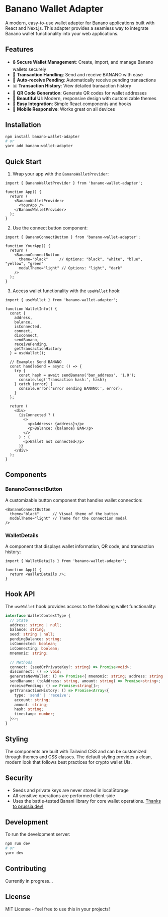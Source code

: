 # Banano Wallet Adapter

A modern, easy-to-use wallet adapter for Banano applications built with React and Next.js. This adapter provides a seamless way to integrate Banano wallet functionality into your web applications.

## Features

- 🔒 **Secure Wallet Management**: Create, import, and manage Banano wallets securely
- 💸 **Transaction Handling**: Send and receive BANANO with ease
- 🔄 **Auto-receive Pending**: Automatically receive pending transactions
- 📊 **Transaction History**: View detailed transaction history
- 📱 **QR Code Generation**: Generate QR codes for wallet addresses
- 🎨 **Beautiful UI**: Modern, responsive design with customizable themes
- 🔌 **Easy Integration**: Simple React components and hooks
- 📱 **Mobile Responsive**: Works great on all devices

## Installation

```bash
npm install banano-wallet-adapter
# or
yarn add banano-wallet-adapter
```

## Quick Start

1. Wrap your app with the `BananoWalletProvider`:

```tsx
import { BananoWalletProvider } from 'banano-wallet-adapter';

function App() {
  return (
    <BananoWalletProvider>
      <YourApp />
    </BananoWalletProvider>
  );
}
```

2. Use the connect button component:

```tsx
import { BananoConnectButton } from 'banano-wallet-adapter';

function YourApp() {
  return (
    <BananoConnectButton 
      theme="black"     // Options: "black", "white", "blue", "yellow", "green"
      modalTheme="light" // Options: "light", "dark"
    />
  );
}
```

3. Access wallet functionality with the `useWallet` hook:

```tsx
import { useWallet } from 'banano-wallet-adapter';

function WalletInfo() {
  const { 
    address,
    balance,
    isConnected,
    connect,
    disconnect,
    sendBanano,
    receivePending,
    getTransactionHistory
  } = useWallet();

  // Example: Send BANANO
  const handleSend = async () => {
    try {
      const hash = await sendBanano('ban_address', '1.0');
      console.log('Transaction hash:', hash);
    } catch (error) {
      console.error('Error sending BANANO:', error);
    }
  };

  return (
    <div>
      {isConnected ? (
        <>
          <p>Address: {address}</p>
          <p>Balance: {balance} BAN</p>
        </>
      ) : (
        <p>Wallet not connected</p>
      )}
    </div>
  );
}
```

## Components

### BananoConnectButton

A customizable button component that handles wallet connection:

```tsx
<BananoConnectButton 
  theme="black"      // Visual theme of the button
  modalTheme="light" // Theme for the connection modal
/>
```

### WalletDetails

A component that displays wallet information, QR code, and transaction history:

```tsx
import { WalletDetails } from 'banano-wallet-adapter';

function App() {
  return <WalletDetails />;
}
```

## Hook API

The `useWallet` hook provides access to the following wallet functionality:

```typescript
interface WalletContextType {
  // State
  address: string | null;
  balance: string;
  seed: string | null;
  pendingBalance: string;
  isConnected: boolean;
  isConnecting: boolean;
  mnemonic: string;

  // Methods
  connect: (seedOrPrivateKey?: string) => Promise<void>;
  disconnect: () => void;
  generateNewWallet: () => Promise<{ mnemonic: string; address: string }>;
  sendBanano: (toAddress: string, amount: string) => Promise<string>;
  receivePending: () => Promise<string[]>;
  getTransactionHistory: () => Promise<Array<{
    type: 'send' | 'receive';
    account: string;
    amount: string;
    hash: string;
    timestamp: number;
  }>>;
}
```

## Styling

The components are built with Tailwind CSS and can be customized through themes and CSS classes. The default styling provides a clean, modern look that follows best practices for crypto wallet UIs.

## Security

- Seeds and private keys are never stored in localStorage
- All sensitive operations are performed client-side
- Uses the battle-tested Banani library for core wallet operations. [Thanks to prussia.dev!](https://github.com/stjet/banani)

## Development

To run the development server:

```bash
npm run dev
# or
yarn dev
```

## Contributing

Currently in progress...

## License

MIT License - feel free to use this in your projects!
